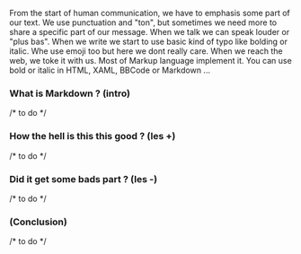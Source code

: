 From the start of human communication, we have to emphasis some part of our text. We use punctuation and "ton", but sometimes we need more to share a specific part of our message.  When we talk we can speak louder or "plus bas". When we write we start to use basic kind of typo like bolding or italic. Whe use emoji too but here we dont really care. When we reach the web, we toke it with us. Most of Markup language implement it. You can use bold or italic in HTML, XAML, BBCode or Markdown ... 

### What is Markdown ? (intro)

/* to do */

### How the hell is this this good ? (les +)

/* to do */

### Did it get some bads part ? (les -)

/* to do */

### (Conclusion)

/* to do */